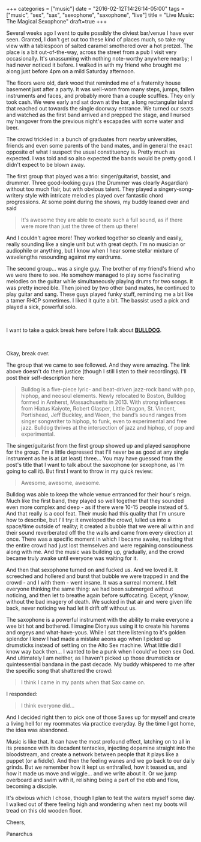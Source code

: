 +++
categories = ["music"]
date = "2016-02-12T14:26:14-05:00"
tags = ["music", "sex", "sax", "sexophone", "saxophone", "live"]
title = "Live Music: The Magical Sexophone"
draft=true
+++

Several weeks ago I went to quite possibly the diviest bar/venue I have ever seen. Granted, I don't get out too these kind of places much, so take my view with a tablespoon of salted caramel smothered over a hot pretzel. The place is a bit out-of-the-way, across the street from a pub I visit very occasionally. It's unassuming with nothing note-worthy anywhere nearby; I had never noticed it before. I walked in with my friend who brought me along just before 4pm on a mild Saturday afternoon.<!--more-->

The floors were old, dark wood that reminded me of a fraternity house basement just after a party. It was well-worn from many steps, jumps, fallen instruments and faces, and probably more than a couple scuffles. They only took cash. We were early and sat down at the bar, a long rectangular island that reached out towards the single doorway entrance. We turned our seats and watched as the first band arrived and prepped the stage, and I nursed my hangover from the previous night's escapades with some water and beer.

The crowd trickled in: a bunch of graduates from nearby universities, friends and even some parents of the band mates, and in general the exact opposite of what I suspect the usual constituency is. Pretty much as expected. I was told and so also expected the bands would be pretty good. I didn't expect to be blown away.

The first group that played was a trio: singer/guitarist, bassist, and drummer. Three good-looking guys (the Drummer was clearly Asgardian) without too much flair, but with obvious talent. They played a singery-song-writery style with intricate melodies played over fantastic chord progressions. At some point during the shows, my buddy leaned over and said

> It's awesome they are able to create such a full sound, as if there were more than just the three of them up there!

And I couldn't agree more! They worked together so cleanly and easily, really sounding like a single unit but with great depth. I'm no musician or audiophile or anything, but I know when I hear some stellar mixture of wavelengths resounding against my eardrums.

The second group... was a single guy. The brother of my friend's friend who we were there to see. He somehow managed to play some fascinating melodies on the guitar while simultaneously playing drums for two songs. It was pretty incredible. Then joined by two other band mates, he continued to play guitar and sang. These guys played funky stuff, reminding me a bit like a tamer RHCP sometimes. I liked it quite a bit. The bassist used a pick and played a sick, powerful solo.

<br>

I want to take a quick break here before I talk about [**BULLDOG**](http://getembulldog.com).

<br>

Okay, break over.

The group that we came to see followed. And they were amazing. The link above doesn't do them justice (though I still listen to their recordings). I'll post their self-description here:

> Bulldog is a five-piece lyric- and beat-driven jazz-rock band with pop, hiphop, and neosoul elements. Newly relocated to Boston, Bulldog formed in Amherst, Massachusetts in 2013. With strong influences from Hiatus Kaiyote, Robert Glasper, Little Dragon, St. Vincent, Portishead, Jeff Buckley, and Ween, the band’s sound ranges from singer songwriter to hiphop, to funk, even to experimental and free jazz. Bulldog thrives at the intersection of jazz and hiphop, of pop and experimental.

The singer/guitarist from the first group showed up and played saxophone for the group. I'm a little depressed that I'll never be as good at any single instrument as he is at (at least) three... You may have guessed from the post's title that I want to talk about the saxophone (or sexophone, as I'm going to call it). But first I want to throw in my quick review:

> Awesome, awesome, awesome.

Bulldog was able to keep the whole venue entranced for their hour's reign. Much like the first band, they played so well together that they sounded even more complex and deep - as if there were 10-15 people instead of 5. And that really is a cool feat. Their music had this quality that I'm unsure how to describe, but I'll try: it enveloped the crowd, lulled us into a space/time outside of reality; it created a bubble that we were all within and their sound reverberated off the the walls and came from every direction at once. There was a specific moment in which I became awake, realizing that the entire crowd had just lost themselves and were regaining consciouness along with me. And the music was building up, gradually, and the crowd became truly awake until everyone was waiting for it.

And then that sexophone turned on and fucked us. And we loved it. It screeched and hollered and burst that bubble we were trapped in and the crowd - and I with them - went insane. It was a surreal moment. I felt everyone thinking the same thing: we had been submerged without noticing, and then let to breathe again before suffocating. Except, y'know, without the bad imagery of death. We sucked in that air and were given life back, never noticing we had let it drift off without us.

The saxophone is a powerful instrument with the ability to make everyone a wee bit hot and bothered. I imagine Dionysus using it to create his harems and orgeys and what-have-yous. While I sat there listening to it's golden splendor I knew I had made a mistake aeons ago when I picked up drumsticks instead of settling on the Alto Sex machine. What little did I know way back then... I wanted to be a punk when I could've been sex God. And ultimately I am neither, as I haven't picked up those drumsticks or quintessential bandana in the past decade. My buddy whispered to me after the specific song that shattered the crowd:

> I think I came in my pants when that Sax came on.

I responded:

> I think everyone did...

And I decided right then to pick one of those Saxes up for myself and create a living hell for my roommates via practice everyday. By the time I got home, the idea was abandoned.

Music is like that. It can have the most profound effect, latching on to all in its presence with its decadent tentacles, injecting dopamine straight into the bloodstream, and create a network between people that it plays like a puppet (or a fiddle). And then the feeling wanes and we go back to our daily grinds. But we remember how it kept us enthralled, how it teased us, and how it made us move and wiggle... and we write about it. Or we jump overboard and swim with it, relishing being a part of the ebb and flow, becoming a disciple.

It's obvious which I chose, though I plan to test the waters myself some day. I walked out of there feeling high and wondering when next my boots will tread on this old wooden floor.

Cheers,

Panarchus
